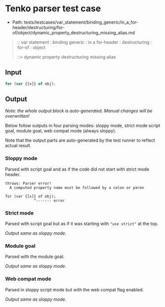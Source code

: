 # Tenko parser test case

- Path: tests/testcases/var_statement/binding_generic/in_a_for-header/destructuring/for-of/object/dynamic_property_destructuring_missing_alias.md

> :: var statement : binding generic : in a for-header : destructuring : for-of : object
>
> ::> dynamic property destructuring missing alias

## Input

`````js
for (var {[x]} of obj);
`````

## Output

_Note: the whole output block is auto-generated. Manual changes will be overwritten!_

Below follow outputs in four parsing modes: sloppy mode, strict mode script goal, module goal, web compat mode (always sloppy).

Note that the output parts are auto-generated by the test runner to reflect actual result.

### Sloppy mode

Parsed with script goal and as if the code did not start with strict mode header.

`````
throws: Parser error!
  A computed property name must be followed by a colon or paren

for (var {[x]} of obj);
             ^------- error
`````

### Strict mode

Parsed with script goal but as if it was starting with `"use strict"` at the top.

_Output same as sloppy mode._

### Module goal

Parsed with the module goal.

_Output same as sloppy mode._

### Web compat mode

Parsed in sloppy script mode but with the web compat flag enabled.

_Output same as sloppy mode._
